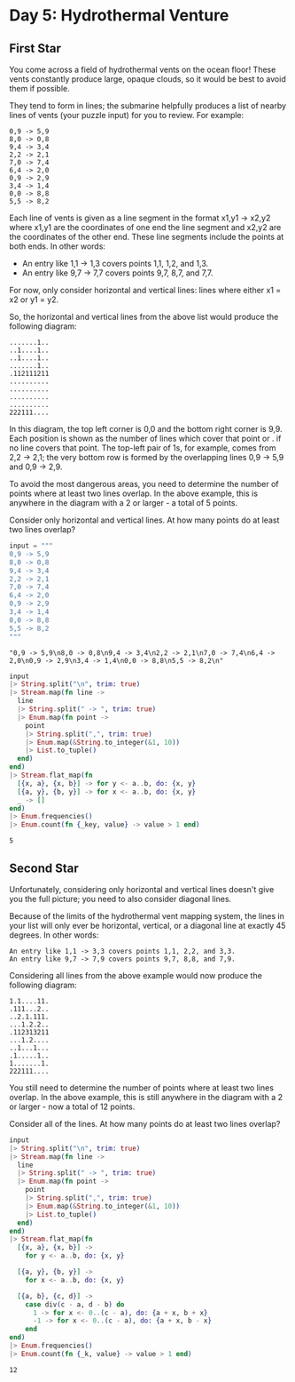 <!-- livebook:{"persist_outputs":true} -->

# Day 5: Hydrothermal Venture

## First Star

You come across a field of hydrothermal vents on the ocean floor! These vents constantly produce large, opaque clouds, so it would be best to avoid them if possible.

They tend to form in lines; the submarine helpfully produces a list of nearby lines of vents (your puzzle input) for you to review. For example:

```
0,9 -> 5,9
8,0 -> 0,8
9,4 -> 3,4
2,2 -> 2,1
7,0 -> 7,4
6,4 -> 2,0
0,9 -> 2,9
3,4 -> 1,4
0,0 -> 8,8
5,5 -> 8,2
```

Each line of vents is given as a line segment in the format x1,y1 -> x2,y2 where x1,y1 are the coordinates of one end the line segment and x2,y2 are the coordinates of the other end. These line segments include the points at both ends. In other words:

* An entry like 1,1 -> 1,3 covers points 1,1, 1,2, and 1,3.
* An entry like 9,7 -> 7,7 covers points 9,7, 8,7, and 7,7.

For now, only consider horizontal and vertical lines: lines where either x1 = x2 or y1 = y2.

So, the horizontal and vertical lines from the above list would produce the following diagram:

```
.......1..
..1....1..
..1....1..
.......1..
.112111211
..........
..........
..........
..........
222111....
```

In this diagram, the top left corner is 0,0 and the bottom right corner is 9,9. Each position is shown as the number of lines which cover that point or . if no line covers that point. The top-left pair of 1s, for example, comes from 2,2 -> 2,1; the very bottom row is formed by the overlapping lines 0,9 -> 5,9 and 0,9 -> 2,9.

To avoid the most dangerous areas, you need to determine the number of points where at least two lines overlap. In the above example, this is anywhere in the diagram with a 2 or larger - a total of 5 points.

Consider only horizontal and vertical lines. At how many points do at least two lines overlap?

<!-- livebook:{"reevaluate_automatically":true} -->

```elixir
input = """
0,9 -> 5,9
8,0 -> 0,8
9,4 -> 3,4
2,2 -> 2,1
7,0 -> 7,4
6,4 -> 2,0
0,9 -> 2,9
3,4 -> 1,4
0,0 -> 8,8
5,5 -> 8,2
"""
```

```output
"0,9 -> 5,9\n8,0 -> 0,8\n9,4 -> 3,4\n2,2 -> 2,1\n7,0 -> 7,4\n6,4 -> 2,0\n0,9 -> 2,9\n3,4 -> 1,4\n0,0 -> 8,8\n5,5 -> 8,2\n"
```

<!-- livebook:{"reevaluate_automatically":true} -->

```elixir
input
|> String.split("\n", trim: true)
|> Stream.map(fn line ->
  line
  |> String.split(" -> ", trim: true)
  |> Enum.map(fn point ->
    point
    |> String.split(",", trim: true)
    |> Enum.map(&String.to_integer(&1, 10))
    |> List.to_tuple()
  end)
end)
|> Stream.flat_map(fn
  [{x, a}, {x, b}] -> for y <- a..b, do: {x, y}
  [{a, y}, {b, y}] -> for x <- a..b, do: {x, y}
  _ -> []
end)
|> Enum.frequencies()
|> Enum.count(fn {_key, value} -> value > 1 end)
```

```output
5
```

## Second Star

Unfortunately, considering only horizontal and vertical lines doesn't give you the full picture; you need to also consider diagonal lines.

Because of the limits of the hydrothermal vent mapping system, the lines in your list will only ever be horizontal, vertical, or a diagonal line at exactly 45 degrees. In other words:

```
An entry like 1,1 -> 3,3 covers points 1,1, 2,2, and 3,3.
An entry like 9,7 -> 7,9 covers points 9,7, 8,8, and 7,9.
```

Considering all lines from the above example would now produce the following diagram:

```
1.1....11.
.111...2..
..2.1.111.
...1.2.2..
.112313211
...1.2....
..1...1...
.1.....1..
1.......1.
222111....
```

You still need to determine the number of points where at least two lines overlap. In the above example, this is still anywhere in the diagram with a 2 or larger - now a total of 12 points.

Consider all of the lines. At how many points do at least two lines overlap?

<!-- livebook:{"reevaluate_automatically":true} -->

```elixir
input
|> String.split("\n", trim: true)
|> Stream.map(fn line ->
  line
  |> String.split(" -> ", trim: true)
  |> Enum.map(fn point ->
    point
    |> String.split(",", trim: true)
    |> Enum.map(&String.to_integer(&1, 10))
    |> List.to_tuple()
  end)
end)
|> Stream.flat_map(fn
  [{x, a}, {x, b}] ->
    for y <- a..b, do: {x, y}

  [{a, y}, {b, y}] ->
    for x <- a..b, do: {x, y}

  [{a, b}, {c, d}] ->
    case div(c - a, d - b) do
      1 -> for x <- 0..(c - a), do: {a + x, b + x}
      -1 -> for x <- 0..(c - a), do: {a + x, b - x}
    end
end)
|> Enum.frequencies()
|> Enum.count(fn {_k, value} -> value > 1 end)
```

```output
12
```
